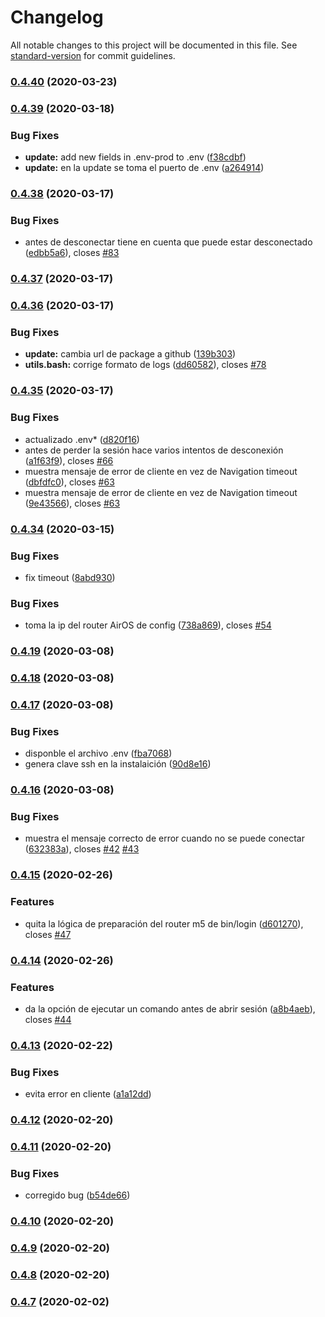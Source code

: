 # Changelog

All notable changes to this project will be documented in this file. See [standard-version](https://github.com/conventional-changelog/standard-version) for commit guidelines.

### [0.4.40](https://github.com/yunielrc/internet-etecsa-login/compare/v0.4.39...v0.4.40) (2020-03-23)

### [0.4.39](https://github.com/yunielrc/internet-etecsa-login/compare/v0.4.38...v0.4.39) (2020-03-18)


### Bug Fixes

* **update:** add new fields in .env-prod to .env ([f38cdbf](https://github.com/yunielrc/internet-etecsa-login/commit/f38cdbf58377da8db5fa03441edb533a8a2da96e))
* **update:** en la update se toma el puerto de .env ([a264914](https://github.com/yunielrc/internet-etecsa-login/commit/a2649148e2291da2f0d2fbccf7c9d195bca873ae))

### [0.4.38](https://github.com/yunielrc/internet-etecsa-login/compare/v0.4.37...v0.4.38) (2020-03-17)


### Bug Fixes

* antes de desconectar tiene en cuenta que puede estar desconectado ([edbb5a6](https://github.com/yunielrc/internet-etecsa-login/commit/edbb5a65df1362fdfd53dfeec079eed438c95b8e)), closes [#83](https://github.com/yunielrc/internet-etecsa-login/issues/83)

### [0.4.37](https://github.com/yunielrc/internet-etecsa-login/compare/v0.4.36...v0.4.37) (2020-03-17)

### [0.4.36](https://github.com/yunielrc/internet-etecsa-login/compare/v0.4.35...v0.4.36) (2020-03-17)


### Bug Fixes

* **update:** cambia url de package a github ([139b303](https://github.com/yunielrc/internet-etecsa-login/commit/139b303bc12dd76e39b407c30a641edb9d5e2408))
* **utils.bash:** corrige formato de logs ([dd60582](https://github.com/yunielrc/internet-etecsa-login/commit/dd60582c8fedabc9269049f6701d5802172d8e5d)), closes [#78](https://github.com/yunielrc/internet-etecsa-login/issues/78)

### [0.4.35](https://github.com/yunielrc/internet-etecsa-login/compare/v0.4.34...v0.4.35) (2020-03-17)


### Bug Fixes

* actualizado .env* ([d820f16](https://github.com/yunielrc/internet-etecsa-login/commit/d820f16f6e75a4f2edcbac315581a1b5e102c8bd))
* antes de perder la sesión hace varios intentos de desconexión ([a1f63f9](https://github.com/yunielrc/internet-etecsa-login/commit/a1f63f9ca7d0fc1f7ffe62b3c272afce567910f1)), closes [#66](https://github.com/yunielrc/internet-etecsa-login/issues/66)
* muestra mensaje de error de cliente en vez de Navigation timeout ([dbfdfc0](https://github.com/yunielrc/internet-etecsa-login/commit/dbfdfc0e15296bfb68664dc9163157b6140ea5c8)), closes [#63](https://github.com/yunielrc/internet-etecsa-login/issues/63)
* muestra mensaje de error de cliente en vez de Navigation timeout ([9e43566](https://github.com/yunielrc/internet-etecsa-login/commit/9e43566a8362716037ab1f869cd993f5582d0733)), closes [#63](https://github.com/yunielrc/internet-etecsa-login/issues/63)

### [0.4.34](https://github.com/yunielrc/internet-etecsa-login/compare/v0.4.33...v0.4.34) (2020-03-15)


### Bug Fixes

* fix timeout ([8abd930](https://github.com/yunielrc/internet-etecsa-login/commit/8abd9304e35759177b6613ce9314fab3c945f847))


### Bug Fixes

* toma la ip del router AirOS de config ([738a869](http://gitea.casa.dylgran.com/yuniel/internet-etecsa-login/commit/738a869a8fb9e5ae143c0bc81a5f29b003cbdeee)), closes [#54](http://gitea.casa.dylgran.com/yuniel/internet-etecsa-login/issues/54)

### [0.4.19](http://gitea.casa.dylgran.com/yuniel/internet-etecsa-login/compare/v0.4.18...v0.4.19) (2020-03-08)

### [0.4.18](http://gitea.casa.dylgran.com/yuniel/internet-etecsa-login/compare/v0.4.17...v0.4.18) (2020-03-08)

### [0.4.17](http://gitea.casa.dylgran.com/yuniel/internet-etecsa-login/compare/v0.4.16...v0.4.17) (2020-03-08)


### Bug Fixes

* disponble el archivo .env ([fba7068](http://gitea.casa.dylgran.com/yuniel/internet-etecsa-login/commit/fba70680b6980a90e699a9c3b3e05fc5fcf6a2e2))
* genera clave ssh en la instalaición ([90d8e16](http://gitea.casa.dylgran.com/yuniel/internet-etecsa-login/commit/90d8e16d8a5655b72370c679acfba31292711971))

### [0.4.16](http://gitea.casa.dylgran.com/yuniel/internet-etecsa-login/compare/v0.4.15...v0.4.16) (2020-03-08)


### Bug Fixes

* muestra el mensaje correcto de error cuando no se puede conectar ([632383a](http://gitea.casa.dylgran.com/yuniel/internet-etecsa-login/commit/632383a2fbb5d8b08929cc6f7454e54aaedcf90f)), closes [#42](http://gitea.casa.dylgran.com/yuniel/internet-etecsa-login/issues/42) [#43](http://gitea.casa.dylgran.com/yuniel/internet-etecsa-login/issues/43)

### [0.4.15](http://gitea.casa.dylgran.com/yuniel/internet-etecsa-login/compare/v0.4.14...v0.4.15) (2020-02-26)


### Features

* quita la lógica de preparación del router m5 de bin/login ([d601270](http://gitea.casa.dylgran.com/yuniel/internet-etecsa-login/commit/d6012704ac1c12e3fda10b32557498c646688ada)), closes [#47](http://gitea.casa.dylgran.com/yuniel/internet-etecsa-login/issues/47)

### [0.4.14](http://gitea.casa.dylgran.com/yuniel/internet-etecsa-login/compare/v0.4.13...v0.4.14) (2020-02-26)


### Features

* da la opción de ejecutar un comando antes de abrir sesión ([a8b4aeb](http://gitea.casa.dylgran.com/yuniel/internet-etecsa-login/commit/a8b4aeb9008be3509fc9532f03f4fc537b1361c2)), closes [#44](http://gitea.casa.dylgran.com/yuniel/internet-etecsa-login/issues/44)

### [0.4.13](http://gitea.casa.dylgran.com/yuniel/internet-etecsa-login/compare/v0.4.12...v0.4.13) (2020-02-22)


### Bug Fixes

* evita error en cliente ([a1a12dd](http://gitea.casa.dylgran.com/yuniel/internet-etecsa-login/commit/a1a12dd8762cb466a1daa743d6cbd094e0be7cfa))

### [0.4.12](http://gitea.casa.dylgran.com/yuniel/internet-etecsa-login/compare/v0.4.11...v0.4.12) (2020-02-20)

### [0.4.11](http://gitea.casa.dylgran.com/yuniel/internet-etecsa-login/compare/v0.4.10...v0.4.11) (2020-02-20)


### Bug Fixes

* corregido bug ([b54de66](http://gitea.casa.dylgran.com/yuniel/internet-etecsa-login/commit/b54de6627658695195d247a3f8b71617ebbe1b64))

### [0.4.10](http://gitea.casa.dylgran.com/yuniel/internet-etecsa-login/compare/v0.4.9...v0.4.10) (2020-02-20)

### [0.4.9](http://gitea.casa.dylgran.com/yuniel/internet-etecsa-login/compare/v0.4.8...v0.4.9) (2020-02-20)

### [0.4.8](http://gitea.casa.dylgran.com/yuniel/internet-etecsa-login/compare/v0.4.7...v0.4.8) (2020-02-20)

### [0.4.7](http://gitea.casa.dylgran.com/yuniel/internet-etecsa-login/compare/v0.4.6...v0.4.7) (2020-02-02)
